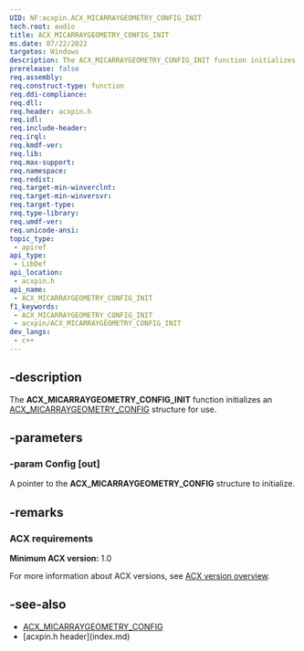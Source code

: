 ```yaml
---
UID: NF:acxpin.ACX_MICARRAYGEOMETRY_CONFIG_INIT
tech.root: audio
title: ACX_MICARRAYGEOMETRY_CONFIG_INIT
ms.date: 07/22/2022
targetos: Windows
description: The ACX_MICARRAYGEOMETRY_CONFIG_INIT function initializes an ACX_MICARRAYGEOMETRY_CONFIG structure for use.
prerelease: false
req.assembly: 
req.construct-type: function
req.ddi-compliance: 
req.dll: 
req.header: acxpin.h
req.idl: 
req.include-header: 
req.irql: 
req.kmdf-ver: 
req.lib: 
req.max-support: 
req.namespace: 
req.redist: 
req.target-min-winverclnt: 
req.target-min-winversvr: 
req.target-type: 
req.type-library: 
req.umdf-ver: 
req.unicode-ansi: 
topic_type:
 - apiref
api_type:
 - LibDef
api_location:
 - acxpin.h
api_name:
 - ACX_MICARRAYGEOMETRY_CONFIG_INIT
f1_keywords:
 - ACX_MICARRAYGEOMETRY_CONFIG_INIT
 - acxpin/ACX_MICARRAYGEOMETRY_CONFIG_INIT
dev_langs:
 - c++
---
```


## -description

The **ACX_MICARRAYGEOMETRY_CONFIG_INIT** function initializes an [ACX_MICARRAYGEOMETRY_CONFIG](ns-acxpin-acx_micarraygeometry_config.md) structure for use.

## -parameters

### -param Config [out]

A pointer to the **ACX_MICARRAYGEOMETRY_CONFIG** structure to initialize.

## -remarks

### ACX requirements

**Minimum ACX version:** 1.0

For more information about ACX versions, see [ACX version overview](/windows-hardware/drivers/audio/acx-version-overview).

## -see-also

- [ACX_MICARRAYGEOMETRY_CONFIG](ns-acxpin-acx_micarraygeometry_config.md)
- [acxpin.h header\]\(index.md\)
